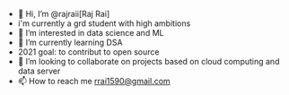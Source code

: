 - 👋 Hi, I’m @rajraii[Raj Rai]
- i'm currently a grd student with high ambitions 
- 👀 I’m interested in data science and ML
- 🌱 I’m currently learning DSA
- 2021 goal: to contribut to open source
- 💞️ I’m looking to collaborate on projects based on cloud computing and data server
- 📫 How to reach me rrai1590@gmail.com

<!---
rajraii/rajraii is a ✨ special ✨ repository because its `README.md` (this file) appears on your GitHub profile.
You can click the Preview link to take a look at your changes.
--->
